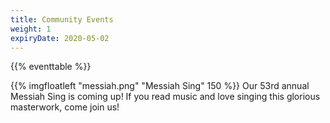 ```yaml
---
title: Community Events
weight: 1
expiryDate: 2020-05-02
---
```


{{% eventtable %}}

{{% imgfloatleft "messiah.png" "Messiah Sing" 150 %}}
Our 53rd annual Messiah Sing is coming up!  If you read music and love singing
this glorious masterwork, come join us!
